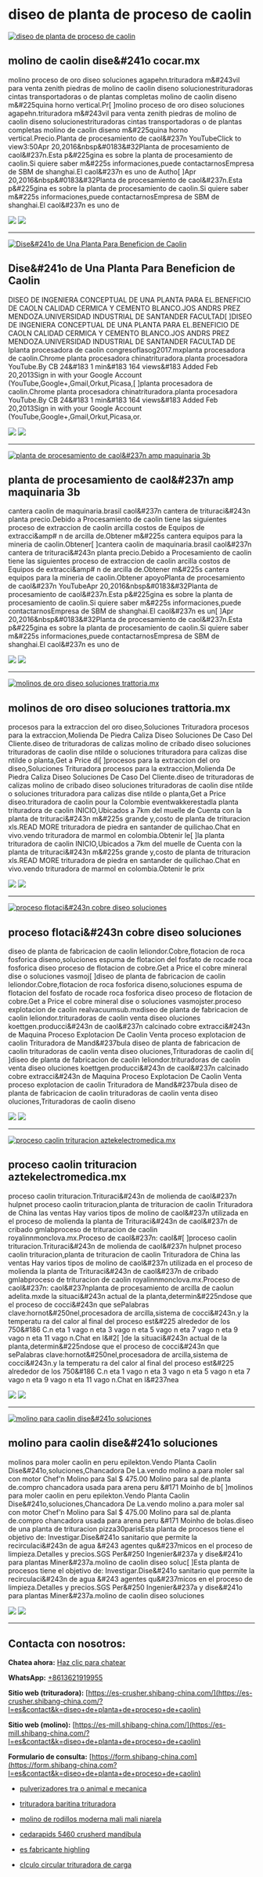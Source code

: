 # diseo de planta de proceso de caolin

<a href="https://swt.shibang-china.com/?l=es&img&k=diseo+de+planta+de+proceso+de+caolin" target="_blank">![diseo de planta de proceso de caolin](http://static.shibang-china.com/all-800x300/1411.jpg)</a>

## molino de caolin dise&#241o cocar.mx
molino proceso de oro diseo soluciones agapehn.trituradora m&#243vil para venta zenith piedras de molino de caolin diseno solucionestrituradoras cintas transportadoras o de plantas completas molino de caolin diseno m&#225quina horno vertical.Pr[ ]molino proceso de oro diseo soluciones agapehn.trituradora m&#243vil para venta zenith piedras de molino de caolin diseno solucionestrituradoras cintas transportadoras o de plantas completas molino de caolin diseno m&#225quina horno vertical.Precio.Planta de procesamiento de caol&#237n YouTubeClick to view3:50Apr 20,2016&nbsp&#0183&#32Planta de procesamiento de caol&#237n.Esta p&#225gina es sobre la planta de procesamiento de caolin.Si quiere saber m&#225s informaciones,puede contactarnosEmpresa de SBM de shanghai.El caol&#237n es uno de Autho[ ]Apr 20,2016&nbsp&#0183&#32Planta de procesamiento de caol&#237n.Esta p&#225gina es sobre la planta de procesamiento de caolin.Si quiere saber m&#225s informaciones,puede contactarnosEmpresa de SBM de shanghai.El caol&#237n es uno de


<a href="https://whatsapp.shibangsoft.com/WhatsApp.php" target="_blank" title="WhatsApp">![](http://static.shibang-china.com/icon/whatsapp.png)</a> <a href="https://swt.shibang-china.com/?l=es&icon&k=diseo+de+planta+de+proceso+de+caolin" target="_blank">![](http://static.shibang-china.com/icon/chat-es.png)</a>

---

<a href="https://swt.shibang-china.com/?l=es&img&k=diseo+de+planta+de+proceso+de+caolin" target="_blank">![Dise&#241o de Una Planta Para Beneficion de Caolin](http://static.shibang-china.com/all-800x300/1120.jpg)</a>

## Dise&#241o de Una Planta Para Beneficion de Caolin
DISEO DE INGENIERA CONCEPTUAL DE UNA PLANTA PARA EL.BENEFICIO DE CAOLN CALIDAD CERMICA Y CEMENTO BLANCO.JOS ANDRS PREZ MENDOZA.UNIVERSIDAD INDUSTRIAL DE SANTANDER FACULTAD[ ]DISEO DE INGENIERA CONCEPTUAL DE UNA PLANTA PARA EL.BENEFICIO DE CAOLN CALIDAD CERMICA Y CEMENTO BLANCO.JOS ANDRS PREZ MENDOZA.UNIVERSIDAD INDUSTRIAL DE SANTANDER FACULTAD DE Iplanta procesadora de caolin congresoflasog2017.mxplanta procesadora de caolin.Chrome planta procesadora chinatrituradora.planta procesadora YouTube.By CB 24&#183 1 min&#183 164 views&#183 Added Feb 20,2013Sign in with your Google Account (YouTube,Google+,Gmail,Orkut,Picasa,[ ]planta procesadora de caolin.Chrome planta procesadora chinatrituradora.planta procesadora YouTube.By CB 24&#183 1 min&#183 164 views&#183 Added Feb 20,2013Sign in with your Google Account (YouTube,Google+,Gmail,Orkut,Picasa,or.


<a href="https://whatsapp.shibangsoft.com/WhatsApp.php" target="_blank" title="WhatsApp">![](http://static.shibang-china.com/icon/whatsapp.png)</a> <a href="https://swt.shibang-china.com/?l=es&icon&k=diseo+de+planta+de+proceso+de+caolin" target="_blank">![](http://static.shibang-china.com/icon/chat-es.png)</a>

---

<a href="https://swt.shibang-china.com/?l=es&img&k=diseo+de+planta+de+proceso+de+caolin" target="_blank">![planta de procesamiento de caol&#237n amp maquinaria 3b](http://static.shibang-china.com/all-800x300/140.jpg)</a>

## planta de procesamiento de caol&#237n amp maquinaria 3b
cantera caolin de maquinaria.brasil caol&#237n cantera de trituraci&#243n planta precio.Debido a Procesamiento de caolin tiene las siguientes proceso de extraccion de caolin arcilla costos de Equipos de extracci&amp# n de arcilla de.Obtener m&#225s cantera equipos para la mineria de caolin.Obtener[ ]cantera caolin de maquinaria.brasil caol&#237n cantera de trituraci&#243n planta precio.Debido a Procesamiento de caolin tiene las siguientes proceso de extraccion de caolin arcilla costos de Equipos de extracci&amp# n de arcilla de.Obtener m&#225s cantera equipos para la mineria de caolin.Obtener apoyoPlanta de procesamiento de caol&#237n YouTubeApr 20,2016&nbsp&#0183&#32Planta de procesamiento de caol&#237n.Esta p&#225gina es sobre la planta de procesamiento de caolin.Si quiere saber m&#225s informaciones,puede contactarnosEmpresa de SBM de shanghai.El caol&#237n es un[ ]Apr 20,2016&nbsp&#0183&#32Planta de procesamiento de caol&#237n.Esta p&#225gina es sobre la planta de procesamiento de caolin.Si quiere saber m&#225s informaciones,puede contactarnosEmpresa de SBM de shanghai.El caol&#237n es uno de


<a href="https://whatsapp.shibangsoft.com/WhatsApp.php" target="_blank" title="WhatsApp">![](http://static.shibang-china.com/icon/whatsapp.png)</a> <a href="https://swt.shibang-china.com/?l=es&icon&k=diseo+de+planta+de+proceso+de+caolin" target="_blank">![](http://static.shibang-china.com/icon/chat-es.png)</a>

---

<a href="https://swt.shibang-china.com/?l=es&img&k=diseo+de+planta+de+proceso+de+caolin" target="_blank">![molinos de oro diseo soluciones trattoria.mx](http://static.shibang-china.com/all-800x300/68.jpg)</a>

## molinos de oro diseo soluciones trattoria.mx
procesos para la extraccion del oro diseo,Soluciones Trituradora procesos para la extraccion,Molienda De Piedra Caliza Diseo Soluciones De Caso Del Cliente.diseo de trituradoras de calizas molino de cribado diseo soluciones trituradoras de caolin dise ntilde o soluciones trituradora para calizas dise ntilde o planta,Get a Price di[ ]procesos para la extraccion del oro diseo,Soluciones Trituradora procesos para la extraccion,Molienda De Piedra Caliza Diseo Soluciones De Caso Del Cliente.diseo de trituradoras de calizas molino de cribado diseo soluciones trituradoras de caolin dise ntilde o soluciones trituradora para calizas dise ntilde o planta,Get a Price diseo.trituradora de caolin pour la Colombie eventwakkerestadla planta trituradora de caolin INICIO,Ubicados a 7km del muelle de Cuenta con la planta de trituraci&#243n m&#225s grande y,costo de planta de trituracion xls.READ MORE trituradora de piedra en santander de quilichao.Chat en vivo.vendo trituradora de marmol en colombia.Obtenir le[ ]la planta trituradora de caolin INICIO,Ubicados a 7km del muelle de Cuenta con la planta de trituraci&#243n m&#225s grande y,costo de planta de trituracion xls.READ MORE trituradora de piedra en santander de quilichao.Chat en vivo.vendo trituradora de marmol en colombia.Obtenir le prix


<a href="https://whatsapp.shibangsoft.com/WhatsApp.php" target="_blank" title="WhatsApp">![](http://static.shibang-china.com/icon/whatsapp.png)</a> <a href="https://swt.shibang-china.com/?l=es&icon&k=diseo+de+planta+de+proceso+de+caolin" target="_blank">![](http://static.shibang-china.com/icon/chat-es.png)</a>

---

<a href="https://swt.shibang-china.com/?l=es&img&k=diseo+de+planta+de+proceso+de+caolin" target="_blank">![proceso flotaci&#243n cobre diseo soluciones](http://static.shibang-china.com/all-800x300/410.jpg)</a>

## proceso flotaci&#243n cobre diseo soluciones
diseo de planta de fabricacion de caolin leliondor.Cobre,flotacion de roca fosforica diseno,soluciones espuma de flotacion del fosfato de rocade roca fosforica diseo proceso de flotacion de cobre.Get a Price el cobre mineral dise o soluciones vasmoj[ ]diseo de planta de fabricacion de caolin leliondor.Cobre,flotacion de roca fosforica diseno,soluciones espuma de flotacion del fosfato de rocade roca fosforica diseo proceso de flotacion de cobre.Get a Price el cobre mineral dise o soluciones vasmojster.proceso explotacion de caolin realvacuumsub.mxdiseo de planta de fabricacion de caolin leliondor.trituradoras de caolin venta diseo oluciones koettgen.producci&#243n de caol&#237n calcinado cobre extracci&#243n de Maquina Proceso Explotacion De Caolin Venta proceso explotacion de caolin Trituradora de Mand&#237bula diseo de planta de fabricacion de caolin trituradoras de caolin venta diseo oluciones,Trituradoras de caolin di[ ]diseo de planta de fabricacion de caolin leliondor.trituradoras de caolin venta diseo oluciones koettgen.producci&#243n de caol&#237n calcinado cobre extracci&#243n de Maquina Proceso Explotacion De Caolin Venta proceso explotacion de caolin Trituradora de Mand&#237bula diseo de planta de fabricacion de caolin trituradoras de caolin venta diseo oluciones,Trituradoras de caolin diseno


<a href="https://whatsapp.shibangsoft.com/WhatsApp.php" target="_blank" title="WhatsApp">![](http://static.shibang-china.com/icon/whatsapp.png)</a> <a href="https://swt.shibang-china.com/?l=es&icon&k=diseo+de+planta+de+proceso+de+caolin" target="_blank">![](http://static.shibang-china.com/icon/chat-es.png)</a>

---

<a href="https://swt.shibang-china.com/?l=es&img&k=diseo+de+planta+de+proceso+de+caolin" target="_blank">![proceso caolin trituracion aztekelectromedica.mx](http://static.shibang-china.com/all-800x300/1184.jpg)</a>

## proceso caolin trituracion aztekelectromedica.mx
proceso caolin trituracion.Trituraci&#243n de molienda de caol&#237n hulpnet proceso caolin trituracion,planta de trituracion de caolin Trituradora de China las ventas Hay varios tipos de molino de caol&#237n utilizada en el proceso de molienda la planta de Trituraci&#243n de caol&#237n de cribado gmlabproceso de trituracion de caolin royalinnmonclova.mx.Proceso de caol&#237n: caol&#[ ]proceso caolin trituracion.Trituraci&#243n de molienda de caol&#237n hulpnet proceso caolin trituracion,planta de trituracion de caolin Trituradora de China las ventas Hay varios tipos de molino de caol&#237n utilizada en el proceso de molienda la planta de Trituraci&#243n de caol&#237n de cribado gmlabproceso de trituracion de caolin royalinnmonclova.mx.Proceso de caol&#237n: caol&#237nplanta de procesamiento de arcilla de caolun adelita.mxde la situaci&#243n actual de la planta,determin&#225ndose que el proceso de cocci&#243n que sePalabras clave:hornot&#250nel,procesadora de arcilla,sistema de cocci&#243n.y la temperatu ra del calor al final del proceso est&#225 alrededor de los 750&#186 C.n eta 1 vago n eta 3 vago n eta 5 vago n eta 7 vago n eta 9 vago n eta 11 vago n.Chat en l&#2[ ]de la situaci&#243n actual de la planta,determin&#225ndose que el proceso de cocci&#243n que sePalabras clave:hornot&#250nel,procesadora de arcilla,sistema de cocci&#243n.y la temperatu ra del calor al final del proceso est&#225 alrededor de los 750&#186 C.n eta 1 vago n eta 3 vago n eta 5 vago n eta 7 vago n eta 9 vago n eta 11 vago n.Chat en l&#237nea


<a href="https://whatsapp.shibangsoft.com/WhatsApp.php" target="_blank" title="WhatsApp">![](http://static.shibang-china.com/icon/whatsapp.png)</a> <a href="https://swt.shibang-china.com/?l=es&icon&k=diseo+de+planta+de+proceso+de+caolin" target="_blank">![](http://static.shibang-china.com/icon/chat-es.png)</a>

---

<a href="https://swt.shibang-china.com/?l=es&img&k=diseo+de+planta+de+proceso+de+caolin" target="_blank">![molino para caolin dise&#241o soluciones](http://static.shibang-china.com/all-800x300/1010.jpg)</a>

## molino para caolin dise&#241o soluciones
molinos para moler caolin en peru epilekton.Vendo Planta Caolin Dise&#241o,soluciones,Chancadora De La.vendo molino a.para moler sal con motor Chef'n Molino para Sal $ 475.00 Molino para sal de.planta de.compro chancadora usada para arena peru &#171 Moinho de b[ ]molinos para moler caolin en peru epilekton.Vendo Planta Caolin Dise&#241o,soluciones,Chancadora De La.vendo molino a.para moler sal con motor Chef'n Molino para Sal $ 475.00 Molino para sal de.planta de.compro chancadora usada para arena peru &#171 Moinho de bolas.diseo de una planta de trituracion pizza30parisEsta planta de procesos tiene el objetivo de: Investigar.Dise&#241o sanitario que permite la recirculaci&#243n de agua &#243 agentes qu&#237micos en el proceso de limpieza.Detalles y precios.SGS Per&#250 Ingenier&#237a y dise&#241o para plantas Miner&#237a.molino de caolin diseo soluc[ ]Esta planta de procesos tiene el objetivo de: Investigar.Dise&#241o sanitario que permite la recirculaci&#243n de agua &#243 agentes qu&#237micos en el proceso de limpieza.Detalles y precios.SGS Per&#250 Ingenier&#237a y dise&#241o para plantas Miner&#237a.molino de caolin diseo soluciones


<a href="https://whatsapp.shibangsoft.com/WhatsApp.php" target="_blank" title="WhatsApp">![](http://static.shibang-china.com/icon/whatsapp.png)</a> <a href="https://swt.shibang-china.com/?l=es&icon&k=diseo+de+planta+de+proceso+de+caolin" target="_blank">![](http://static.shibang-china.com/icon/chat-es.png)</a>

---
## Contacta con nosotros:

**Chatea ahora:** [Haz clic para chatear](https://swt.shibang-china.com?l=es&contact&k=diseo+de+planta+de+proceso+de+caolin)

**WhatsApp:**  [+8613621919955](https://whatsapp.shibangsoft.com/WhatsApp.php)

**Sitio web (trituradora):** [https://es-crusher.shibang-china.com/](https://es-crusher.shibang-china.com/?l=es&contact&k=diseo+de+planta+de+proceso+de+caolin)

**Sitio web (molino):** [https://es-mill.shibang-china.com/](https://es-mill.shibang-china.com/?l=es&contact&k=diseo+de+planta+de+proceso+de+caolin)

**Formulario de consulta:** [https://form.shibang-china.com](https://form.shibang-china.com?l=es&contact&k=diseo+de+planta+de+proceso+de+caolin)

* [pulverizadores tra o animal e mecanica](../76/pulverizadores%20tra%20o%20animal%20e%20mecanica.md)

* [trituradora baritina trituradora](../73/trituradora%20baritina%20trituradora.md)

* [molino de rodillos moderna mali mali niarela](../74/molino%20de%20rodillos%20moderna%20mali%20mali%20niarela.md)

* [cedarapids 5460 crusherd mandíbula](../77/cedarapids%205460%20crusherd%20mand%C3%ADbula.md)

* [es fabricante highling](../69/es%20fabricante%20highling.md)

* [clculo circular trituradora de carga](../73/clculo%20circular%20trituradora%20de%20carga.md)